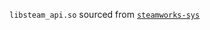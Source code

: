 `libsteam_api.so` sourced from [`steamworks-sys`](https://github.com/Noxime/steamworks-rs/tree/v0.10.0/steamworks-sys/lib/steam/redistributable_bin)
